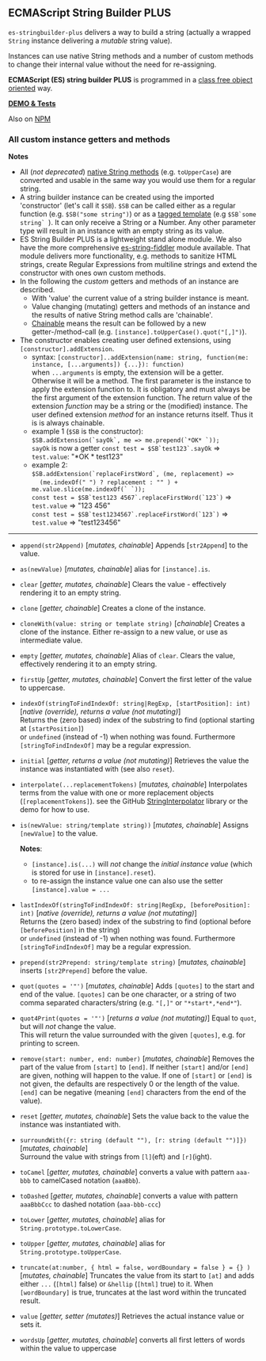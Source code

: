 ## ECMAScript String Builder PLUS

`es-stringbuilder-plus` delivers a way to build a string (actually 
a wrapped `String` instance delivering a <i>mutable</i> string value).

Instances can use native String methods and a number of custom methods to change 
their internal value without the need for re-assigning.

<b>ECMAScript (ES) string builder PLUS</b> is programmed in a 
[class free object oriented](https://depth-first.com/articles/2019/03/04/class-free-object-oriented-programming) way.

[**DEMO & Tests**](https://kooiinc.github.io/es-stringbuilder-plus/Demo/)

Also on [NPM](https://www.npmjs.com/package/esstringbuilderplus)

### All custom instance getters and methods

**Notes** 
- All (*not deprecated*)
  <a target="_blank" href="https://developer.mozilla.org/en-US/docs/Web/JavaScript/Reference/Global_Objects/String">native String methods</a>
  (e.g. `toUpperCase`) are converted and usable in the same way you would use them for a regular string.
- A string builder instance can be created using the imported 'constructor' (let's call it `$SB`).
  `$SB` can be called either as a regular function (e.g. `$SB("some string")`) or as a 
  [tagged template](https://developer.mozilla.org/en-US/docs/Web/JavaScript/Reference/Template_literals#tagged_templates)
  (e.g ``$SB`some string` ``). It can only receive a String or a Number. Any other parameter type will result in an instance 
  with an empty string as its value.
- ES String Builder PLUS is a lightweight stand alone module. We also have the more comprehensive [es-string-fiddler](https://github.com/KooiInc/es-string-fiddler) 
  module available. 
  That module delivers more functionality, e.g. methods to sanitize HTML strings, create Regular Expressions
  from multiline strings and extend the constructor with ones own custom methods.
- In the following the *custom* getters and methods of an instance are described. 
  - With 'value' the current value of a string builder instance is meant.
  - Value changing (mutating) getters and methods of an instance and the results of native String method calls are 'chainable'.
  - [Chainable](https://www.geeksforgeeks.org/method-chaining-in-javascript/) means the result can be followed by a new getter-/method-call (e.g. `[instance].toUpperCase().quot("[,]")`).
- The constructor enables creating user defined extensions, using `[constructor].addExtension`. 
  - syntax: `[constructor]..addExtension(name: string, function(me: instance, [...arguments]) {...}): function)`     
    when `...arguments` is empty, the extension will be a getter. Otherwise it will be a method. The first parameter
    is the instance to apply the extension function to. It is obligatory and must always be the first argument of 
    the extension function. The return value of the extension *function* may be a string or the (modified) instance.
    The user defined extension *method* for an instance returns itself. Thus it is is always chainable.
  - example 1 (`$SB` is the constructor):  
    ``$SB.addExtension(`sayOk`, me => me.prepend(`*OK* `));``  
    `sayOk` is now a getter
    ``const test = $SB`test123`.sayOk`` => `test.value`: "*OK * test123"
  - example 2:  
      ``$SB.addExtension(`replaceFirstWord`, (me, replacement) =>``    
      &nbsp;&nbsp;&nbsp;&nbsp;``(me.indexOf(" ") ? replacement : "" ) + me.value.slice(me.indexOf(` `));``  
      ``const test = $SB`test123 4567`.replaceFirstWord(`123`)`` => `test.value` => "123 456"  
      ``const test = $SB`test1234567`.replaceFirstWord(`123`)`` => `test.value` => "test123456" 
---

- `append(str2Append)` [*mutates, chainable*] Appends [`str2Append`] to the value.
- `as(newValue)` [*mutates, chainable*] alias for `[instance].is`.
- `clear` [*getter, mutates, chainable*] Clears the value - effectively rendering it to an empty string.
- `clone` [*getter, chainable*] Creates a clone of the instance.
- `cloneWith(value: string or template string)` [*chainable*] Creates a clone of the instance. Either re-assign to
   a new value, or use as intermediate value. 
- `empty` [*getter, mutates, chainable*] Alias of `clear`. Clears the value, effectively rendering it to an empty string.
- `firstUp` [*getter, mutates, chainable*] Convert the first letter of the value to uppercase.
- `indexOf(stringToFindIndexOf: string|RegExp, [startPosition]: int)` [*native (override), returns a value (not mutating)*]   
   Returns the (zero based) index of the substring to find (optional starting at `[startPosition]`)  
   or `undefined` (instead of -1) when nothing was found. Furthermore `[stringToFindIndexOf]` may be a regular expression.
- `initial` [*getter, returns a value (not mutating)*] Retrieves the value the instance was instantiated with (see also `reset`). 
- `interpolate(...replacementTokens)` [*mutates, chainable*]
   Interpolates terms from the value with one or more replacement objects (`[replacementTokens]`). 
   see the GitHub [StringInterpolator](https://github.com/KooiInc/StringInterpolator) library or the demo for how to use.  
- `is(newValue: string/template string))` [*mutates, chainable*] Assigns `[newValue]` to the value.

  **Notes**: 
  - `[instance].is(...)` will *not* change the *initial instance value* (which is stored for use in `[instance].reset`).
  - to re-assign the instance value one can also use the setter `[instance].value = ...`
- `lastIndexOf(stringToFindIndexOf: string|RegExp, [beforePosition]: int)` [*native (override), returns a value (not mutating)*]   
  Returns the (zero based) index of the substring to find (optional before `[beforePosition]` in the string)  
  or `undefined` (instead of -1) when nothing was found. Furthermore `[stringToFindIndexOf]` may be a regular expression.
- `prepend(str2Prepend: string/template string)` [*mutates, chainable*]  inserts `[str2Prepend]` before the value.
- `quot(quotes = '"')` [*mutates, chainable*] Adds `[quotes]` to the start and end of the value.
   `[quotes]` can be one character, or a string of two comma separated characters/string (e.g. `"[,]"` or `"*start*,*end*"`).    
- `quot4Print(quotes = '"')` [*returns a value (not mutating)*] Equal to `quot`, but will *not* change the value.  
   This will return the value surrounded with the given `[quotes]`, e.g. for printing to screen.  
- `remove(start: number, end: number)` [*mutates, chainable*] Removes the part of the value from `[start]` 
   to `[end]`. If neither  `[start]` and/or `[end]` are given, nothing will happen to the value. If one of
   `[start]` or `[end]` is not given, the defaults are respectively 0 or the length of the value.  
  `[end]` can be negative (meaning `[end]` characters from the end of the value). 
- `reset` [*getter, mutates, chainable*] Sets the value back to the value the instance was instantiated with.
- `surroundWith({r: string (default ""), [r: string (default "")]})` [*mutates, chainable*]  
   Surround the value with strings from `[l]`(eft) and `[r]`(ight).
- `toCamel` [*getter, mutates, chainable*] converts a value with pattern `aaa-bbb` to camelCased notation (`aaaBbb`). 
- `toDashed` [*getter, mutates, chainable*] converts a value with pattern `aaaBbbCcc` to dashed notation (`aaa-bbb-ccc`)
- `toLower` [*getter, mutates, chainable*] alias for `String.prototype.toLowerCase`.
- `toUpper` [*getter, mutates, chainable*] alias for `String.prototype.toUpperCase`.
- `truncate(at:number, { html = false, wordBoundary = false } = {} )` [*mutates, chainable*] 
   Truncates the value from its start to  `[at]` and adds either `...` (`[html]` false) 
   or `&hellip` (`[html]` true) to it. When `[wordBoundary]` is true, truncates at the last word
   within the truncated result.  
- `value` [*getter, setter (mutates)*] Retrieves the actual instance value or sets it.
- `wordsUp` [*getter, mutates, chainable*] converts all first letters of words within the value to uppercase
